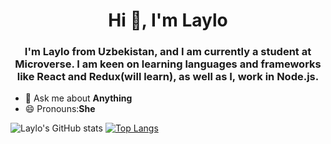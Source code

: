 <h1 align="center">Hi 👋, I'm Laylo</h1>
<h3 align="center">I'm Laylo from Uzbekistan, and I am currently a student at Microverse. I am keen on learning languages and frameworks like React and Redux(will learn), as well as I, work in Node.js.</h3>

- 💬 Ask me about **Anything** 
- 😄 Pronouns:**She**


![Laylo's GitHub stats](https://github-readme-stats.vercel.app/api?username=laylo309&show_icons=true&theme=radical)
[![Top Langs](https://github-readme-stats.vercel.app/api/top-langs/?username=laylo309&layout=compact)](https://github.com/anuraghazra/github-readme-stats)


